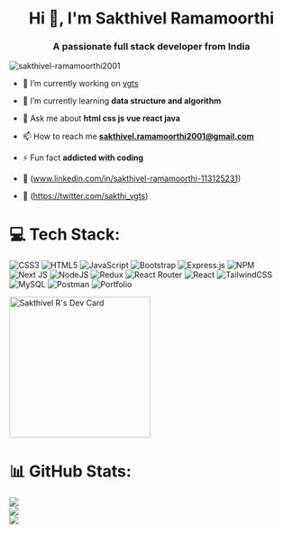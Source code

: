 <h1 align="center">Hi 👋, I'm Sakthivel Ramamoorthi</h1>
<h3 align="center">A passionate full stack developer from India</h3>

<p align="left"> <img src="https://komarev.com/ghpvc/?username=sakthivel-ramamoorthi2001&label=Profile%20views&color=0e75b6&style=flat" alt="sakthivel-ramamoorthi2001" /> </p>



   
  - 🔭 I’m currently working on [vgts](https://vgts.tech/)

- 🌱 I’m currently learning **data structure and algorithm**

- 💬 Ask me about **html css js vue react java**

- 📫 How to reach me **sakthivel.ramamoorthi2001@gmail.com**

- ⚡ Fun fact **addicted with coding**
- 🔗 (www.linkedin.com/in/sakthivel-ramamoorthi-113125231)
- 🔗 (https://twitter.com/sakthi_vgts)




</div>

# 💻 Tech Stack:
![CSS3](https://img.shields.io/badge/css3-%231572B6.svg?style=for-the-badge&logo=css3&logoColor=white) ![HTML5](https://img.shields.io/badge/html5-%23E34F26.svg?style=for-the-badge&logo=html5&logoColor=white) ![JavaScript](https://img.shields.io/badge/javascript-%23323330.svg?style=for-the-badge&logo=javascript&logoColor=%23F7DF1E) ![Bootstrap](https://img.shields.io/badge/bootstrap-%23563D7C.svg?style=for-the-badge&logo=bootstrap&logoColor=white) ![Express.js](https://img.shields.io/badge/express.js-%23404d59.svg?style=for-the-badge&logo=express&logoColor=%2361DAFB) ![NPM](https://img.shields.io/badge/NPM-%23000000.svg?style=for-the-badge&logo=npm&logoColor=white) ![Next JS](https://img.shields.io/badge/Next-black?style=for-the-badge&logo=next.js&logoColor=white) ![NodeJS](https://img.shields.io/badge/node.js-6DA55F?style=for-the-badge&logo=node.js&logoColor=white) ![Redux](https://img.shields.io/badge/redux-%23593d88.svg?style=for-the-badge&logo=redux&logoColor=white) ![React Router](https://img.shields.io/badge/React_Router-CA4245?style=for-the-badge&logo=react-router&logoColor=white) ![React](https://img.shields.io/badge/react-%2320232a.svg?style=for-the-badge&logo=react&logoColor=%2361DAFB) ![TailwindCSS](https://img.shields.io/badge/tailwindcss-%2338B2AC.svg?style=for-the-badge&logo=tailwind-css&logoColor=white)  ![MySQL](https://img.shields.io/badge/mysql-%2300f.svg?style=for-the-badge&logo=mysql&logoColor=white) ![Postman](https://img.shields.io/badge/Postman-FF6C37?style=for-the-badge&logo=postman&logoColor=white)  ![Portfolio](https://img.shields.io/badge/Portfolio-%23000000.svg?style=for-the-badge&logo=firefox&logoColor=#FF7139)

<div>
    <a href="https://app.daily.dev/sakthi_vishgyana"   ><img src="https://api.daily.dev/devcards/6999137228f3488682d7e053c3f08ee3.png?r=vxh" width="250" alt="Sakthivel R's Dev Card"/></a>
    
</div>

# 📊 GitHub Stats:
![](https://github-readme-stats.vercel.app/api?username=sakthivelramamoorthi2001&theme=dark&hide_border=false&include_all_commits=true&count_private=false)<br/>
![](https://github-readme-streak-stats.herokuapp.com/?user=sakthivelramamoorthi2001&theme=dark&hide_border=false)<br/>
![](https://github-readme-stats.vercel.app/api/top-langs/?username=sakthivelramamoorthi2001&theme=dark&hide_border=false&include_all_commits=true&count_private=false&layout=compact)





<!-- Proudly created with GPRM ( https://gprm.itsvg.in ) -->


